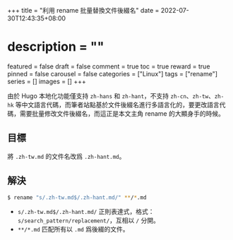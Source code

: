 +++
title = "利用 rename 批量替換文件後綴名"
date = 2022-07-30T12:43:35+08:00
# description = ""
featured = false
draft = false
comment = true
toc = true
reward = true
pinned = false
carousel = false
categories = ["Linux"]
tags = ["rename"]
series = []
images = []
+++

由於 Hugo 本地化功能僅支持 `zh-hans` 和 `zh-hant`，不支持 `zh-cn`、`zh-tw`、`zh-hk` 等中文語言代碼，而筆者站點基於文件後綴名進行多語言化的，要更改語言代碼，需要批量修改文件後綴名，而這正是本文主角 rename 的大顯身手的時候。

<!--more-->

## 目標

將 `.zh-tw.md` 的文件名改爲 `.zh-hant.md`。

## 解決

```bash
$ rename "s/.zh-tw.md$/.zh-hant.md/" **/*.md
```

- `s/.zh-tw.md$/.zh-hant.md/` 正則表達式，格式：`s/search_pattern/replacement/`，互相以 `/` 分開。
- `**/*.md` 匹配所有以 `.md` 爲後綴的文件。
